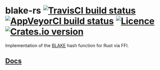 # blake-rs [![TravisCI build status](https://travis-ci.org/nabijaczleweli/blake-rs.svg?branch=master)](https://travis-ci.org/nabijaczleweli/blake-rs) [![AppVeyorCI build status](https://ci.appveyor.com/api/projects/status/augfqfnj6pgwh8ys/branch/master?svg=true)](https://ci.appveyor.com/project/nabijaczleweli/blake-rs/branch/master) [![Licence](https://img.shields.io/badge/license-MIT-blue.svg?style=flat)](LICENSE) [![Crates.io version](http://meritbadge.herokuapp.com/blake-rs)](https://crates.io/crates/blake)
Implementation of the [BLAKE](http://131002.net/blake) hash function for Rust via FFI.


## [Docs](https://cdn.rawgit.com/nabijaczleweli/blake-rs/doc/blake/index.html)
